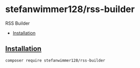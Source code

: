 # stefanwimmer128/rss-builder

RSS Builder

- [Installation](#installation)

## [Installation](#installation)

```shell script
composer require stefanwimmer128/rss-builder
```
